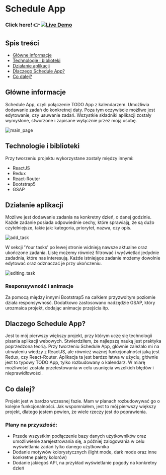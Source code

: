 # Schedule App

### Click here! 👉 [![Live Demo](https://img.shields.io/badge/demo-online-green.svg)](https://mrphilipp0.github.io/schedule/)

## Spis treści
* [Główne informacje](#główne-informacje)
* [Technologie i biblioteki](#technologie-i-biblioteki)
* [Działanie aplikacji](#działanie-aplikacji)
* [Dlaczego Schedule App?](#dlaczego-schedule-app)
* [Co dalej?](#co-dalej)

## Główne informacje

Schedule App, czyli połączenie TODO App z kalendarzem. Umożliwia dodawanie zadań do konkretnej daty. Poza tym oczywiście możliwe jest edytowanie, czy usuwanie zadań. Wszystkie składniki aplikacji zostały wymyślone, stworzone i zapisane wyłącznie przez moją osobę.

<p>
  <img src="https://imgur.com/NoGgk76.png" alt="main_page" />
</p>

## Technologie i biblioteki
Przy tworzeniu projektu wykorzystane zostały między innymi:
- ReactJS
- Redux
- React-Router
- Bootstrap5
- GSAP

## Działanie aplikacji
Możliwe jest dodawanie zadania na konkretny dzień, o danej godzinie. Każde zadanie posiada odpowiednie cechy, które sprawiają, że są dużo czytelniejsze, takie jak: kategoria, priorytet, nazwa, czy opis.

<p>
   <img src="https://imgur.com/my6B66N.png" alt="add_task" />
</p>

W sekcji 'Your tasks' po lewej stronie widnieją nawsze aktualne oraz ukończone zadania. Listę możemy również filtrować i wyświetlać jedydnie zadadnia, które nas interesują. Każde istniejące zadanie możemy dowolnie edytować oraz odznaczać je przy ukończeniu.

<p>
   <img src="https://imgur.com/HuPeH52.png" alt="editing_task" />
</p>

### Responsywność i animacje
Za pomocą między innymi Bootstrap5 na całkiem przyzwoitym poziomie działa responsywność. Dodatkowo zastosowano nadzędzie GSAP, który urozmaica projekt, dodając animacje przejścia itp.

## Dlaczego Schedule App?
Jest to mój pierwszy większy projekt, przy którym uczę się technologii pisania aplikacji webowych. Stwierdziłem, że najlepszą nauką jest praktyka poprzedzona teorią. Przy tworzeniu Schedule App, głównie zależało mi na utrwaleniu wiedzy z ReactJS, ale również ważnej funkcjonalności jaką jest Redux, czy React-Router. Aplikacja ta jest bardzo łatwa w użyciu, głównie jest to typowy TODO App, tylko rozbudowany o kalendarz. W miarę możliwości została przetestowania w celu usunięcia wszelkich błędów i nieprawidłowości.

## Co dalej? 
Projekt jest w bardzo wczesnej fazie. Mam w planach rozbudowywać go o kolejne funkcjonalności. Jak wspomniałem, jest to mój pierwszy większy projekt, dlatego jestem pewien, że wiele rzeczy jest do poprawienia.

### Plany na przyszłość:
- Przede wszystkim podłączenie bazy danych użytkowników oraz umożliwienie zarejestrowania się, a później zalogowania w celu wyświetlania zadań tylko danego użytkownika
- Dodanie motywów kolorystycznych (light mode, dark mode oraz inne konkretne palety kolorów)
- Dodanie jakiegoś API, na przykład wyświetlanie pogody na konkretny dzień
